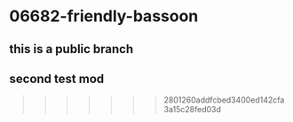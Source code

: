# 06682-friendly-bassoon

## this is a public branch


## second test mod
>>>>>>> 2801260addfcbed3400ed142cfa3a15c28fed03d
